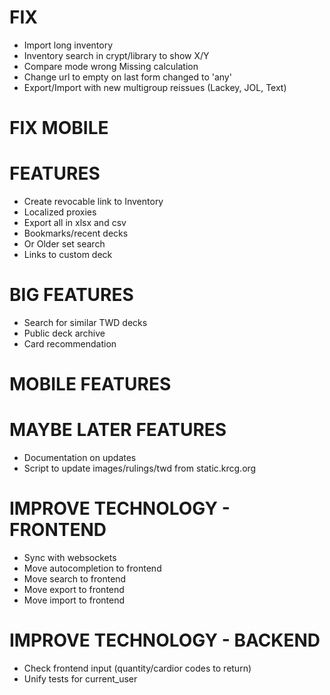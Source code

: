 # FIX
* Import long inventory
* Inventory search in crypt/library to show X/Y
* Compare mode wrong Missing calculation
* Change url to empty on last form changed to 'any'
* Export/Import with new multigroup reissues (Lackey, JOL, Text)

# FIX MOBILE

# FEATURES
* Create revocable link to Inventory
* Localized proxies
* Export all in xlsx and csv
* Bookmarks/recent decks
* Or Older set search
* Links to custom deck

# BIG FEATURES
* Search for similar TWD decks
* Public deck archive
* Card recommendation

# MOBILE FEATURES

# MAYBE LATER FEATURES
* Documentation on updates
* Script to update images/rulings/twd from static.krcg.org

# IMPROVE TECHNOLOGY - FRONTEND
* Sync with websockets
* Move autocompletion to frontend
* Move search to frontend
* Move export to frontend
* Move import to frontend

# IMPROVE TECHNOLOGY - BACKEND
* Check frontend input (quantity/cardior codes to return)
* Unify tests for current_user
